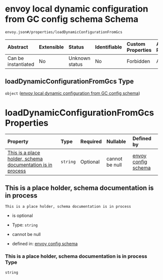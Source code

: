 # envoy local dynamic configuration from GC config schema Schema

```txt
envoy.json#/properties/loadDynamicConfigurationFromGcs
```



| Abstract            | Extensible | Status         | Identifiable | Custom Properties | Additional Properties | Access Restrictions | Defined In                                               |
| :------------------ | :--------- | :------------- | :----------- | :---------------- | :-------------------- | :------------------ | :------------------------------------------------------- |
| Can be instantiated | No         | Unknown status | No           | Forbidden         | Allowed               | none                | [envoy.json\*](../out/envoy.json "open original schema") |

## loadDynamicConfigurationFromGcs Type

`object` ([envoy local dynamic configuration from GC config schema](envoy-properties-envoy-local-dynamic-configuration-from-gc-config-schema.md))

# loadDynamicConfigurationFromGcs Properties

| Property                                                                                                                 | Type     | Required | Nullable       | Defined by                                                                                                                                                                                                                                                                                             |
| :----------------------------------------------------------------------------------------------------------------------- | :------- | :------- | :------------- | :----------------------------------------------------------------------------------------------------------------------------------------------------------------------------------------------------------------------------------------------------------------------------------------------------- |
| [This is a place holder, schema documentation is in process](#this-is-a-place-holder-schema-documentation-is-in-process) | `string` | Optional | cannot be null | [envoy config schema](envoy-properties-envoy-local-dynamic-configuration-from-gc-config-schema-properties-this-is-a-place-holder-schema-documentation-is-in-process.md "envoy.json#/properties/loadDynamicConfigurationFromGcs/properties/This is a place holder, schema documentation is in process") |

## This is a place holder, schema documentation is in process



`This is a place holder, schema documentation is in process`

* is optional

* Type: `string`

* cannot be null

* defined in: [envoy config schema](envoy-properties-envoy-local-dynamic-configuration-from-gc-config-schema-properties-this-is-a-place-holder-schema-documentation-is-in-process.md "envoy.json#/properties/loadDynamicConfigurationFromGcs/properties/This is a place holder, schema documentation is in process")

### This is a place holder, schema documentation is in process Type

`string`
